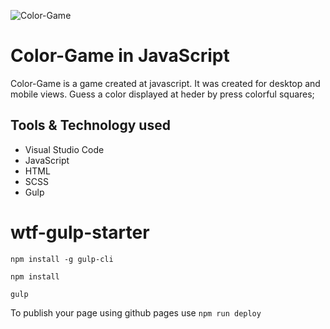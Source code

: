 ![Color-Game](src/assets/img/github.png)
# Color-Game in JavaScript

Color-Game is a game created at javascript. It was created for desktop and mobile views. Guess a color displayed
at heder by press colorful squares;

## Tools & Technology used

- Visual Studio Code
- JavaScript
- HTML
- SCSS
- Gulp

# wtf-gulp-starter

`npm install -g gulp-cli`

`npm install`

`gulp`

To publish your page using github pages use `npm run deploy`
